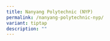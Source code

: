 ```yaml
---
title: Nanyang Polytechnic (NYP)
permalink: /nanyang-polytechnic-nyp/
variant: tiptap
description: ""
---
```

